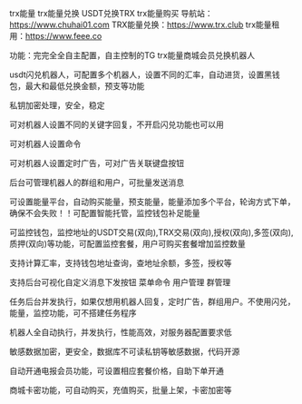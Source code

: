 trx能量
trx能量兑换
USDT兑换TRX
trx能量购买
导航站：https://www.chuhai01.com
TRX能量兑换：https://www.trx.club
trx能量租用：https://www.feee.co

功能：完完全全自主配置，自主控制的TG trx能量商城会员兑换机器人

usdt闪兑机器人，可配置多个机器人，设置不同的汇率，自动进货，设置黑钱包，最大和最低兑换金额，预支等功能

私钥加密处理，安全，稳定

可对机器人设置不同的关键字回复，不开启闪兑功能也可以用

可对机器人设置命令

可对机器人设置定时广告，可对广告关联键盘按钮

后台可管理机器人的群组和用户，可批量发送消息

可设置能量平台，自动购买能量，预支能量，能量添加多个平台，轮询方式下单，确保不会失败！！可配置智能托管，监控钱包补足能量

可监控钱包，监控地址的USDT交易(双向),TRX交易(双向),授权(双向),多签(双向),质押(双向)等功能，可配置监控套餐，用户可购买套餐增加监控数量

支持计算汇率，支持钱包地址查询，查地址余额，多签，授权等

支持后台可视化自定义消息下发按钮 菜单命令 用户管理 群管理

任务后台并发执行，如果仅想用机器人回复，定时广告，群组用户。不使用闪兑，能量，监控功能，可不搭建任务程序

机器人全自动执行，并发执行，性能高效，对服务器配置要求低

敏感数据加密，更安全，数据库不可读私钥等敏感数据，代码开源

自动开通电报会员功能，可设置相应套餐价格，自助下单开通

商城卡密功能，可自动购买，充值购买，批量上架，卡密加密等
